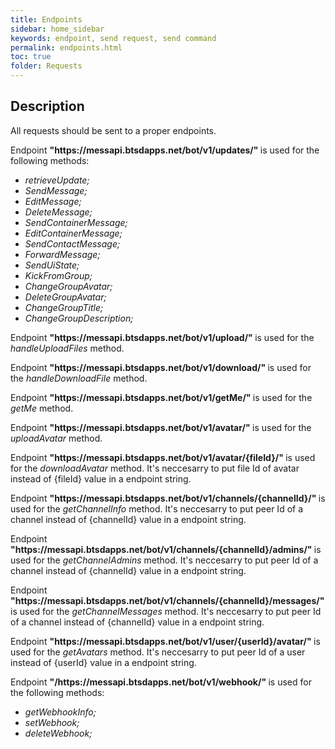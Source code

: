 ```yaml
---
title: Endpoints
sidebar: home_sidebar
keywords: endpoint, send request, send command
permalink: endpoints.html
toc: true
folder: Requests
---
```


## Description

<p> All requests should be sent to a proper endpoints.
</p>
<p> Endpoint <b> "https://messapi.btsdapps.net/bot/v1/updates/" </b> is used for the following methods:
<ul>
<li> <i>retrieveUpdate;</i>
</li>
<li> <i>SendMessage;</i>
</li>
<li> <i>EditMessage;</i>
</li>
<li> <i>DeleteMessage;</i>
</li>
<li> <i>SendContainerMessage;</i>
</li>
<li> <i>EditContainerMessage;</i>
</li>
<li> <i>SendContactMessage;</i>
</li>
<li> <i>ForwardMessage;</i>
</li>
<li> <i>SendUiState;</i>
</li>
<li> <i>KickFromGroup;</i>
</li>
<li> <i>ChangeGroupAvatar;</i>
</li>
<li> <i>DeleteGroupAvatar;</i>
</li>
<li> <i>ChangeGroupTitle;</i>
</li>
<li> <i>ChangeGroupDescription;</i>
</li>
</ul>
</p>

<p> Endpoint <b> "https://messapi.btsdapps.net/bot/v1/upload/" </b> is used for the <i>handleUploadFiles</i> method.
</p>

<p> Endpoint <b> "https://messapi.btsdapps.net/bot/v1/download/" </b> is used for the <i>handleDownloadFile</i> method.
</p>

<p> Endpoint <b> "https://messapi.btsdapps.net/bot/v1/getMe/" </b> is used for the <i>getMe</i> method.
</p>

<p> Endpoint <b> "https://messapi.btsdapps.net/bot/v1/avatar/" </b> is used for the <i>uploadAvatar</i> method.
</p>

<p> Endpoint <b> "https://messapi.btsdapps.net/bot/v1/avatar/{fileId}/" </b> is used for the <i>downloadAvatar</i> method. It's neccesarry to put file Id of avatar instead of  {fileId} value in a endpoint string. 
</p>

<p> Endpoint <b> "https://messapi.btsdapps.net/bot/v1/channels/{channelId}/" </b> is used for the <i>getChannelInfo</i> method. It's neccesarry to put peer Id of a channel instead of  {channelId} value in a endpoint string. 
</p>

<p> Endpoint <b> "https://messapi.btsdapps.net/bot/v1/channels/{channelId}/admins/" </b> is used for the <i>getChannelAdmins</i> method. It's neccesarry to put peer Id of a channel instead of  {channelId} value in a endpoint string. 
</p>

<p> Endpoint <b> "https://messapi.btsdapps.net/bot/v1/channels/{channelId}/messages/" </b> is used for the <i>getChannelMessages</i> method. It's neccesarry to put peer Id of a channel instead of  {channelId} value in a endpoint string. 
</p>

<p> Endpoint <b> "https://messapi.btsdapps.net/bot/v1/user/{userId}/avatar/" </b> is used for the <i>getAvatars</i> method. It's neccesarry to put peer Id of a user instead of  {userId} value in a endpoint string. 
</p>

<p> Endpoint <b> "/https://messapi.btsdapps.net/bot/v1/webhook/" </b> is used for the following methods:
<ul>
<li> <i>getWebhookInfo;</i>
</li>
<li> <i>setWebhook;</i>
</li>
<li> <i>deleteWebhook;</i>
</li>
</ul>
</p>
